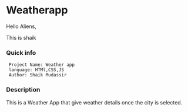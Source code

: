 # Weatherapp
Hello Aliens,

This is shaik

### Quick info
     Project Name: Weather app 
     language: HTMl,CSS,JS
     Author: Shaik Mudassir
     
### Description
This is a Weather App that give weather details once the city is selected.
